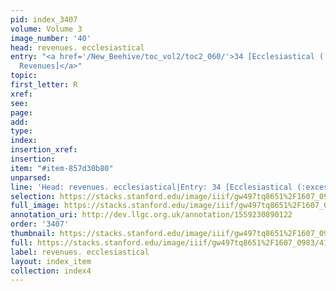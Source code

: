 ```yaml
---
pid: index_3407
volume: Volume 3
image_number: '40'
head: revenues. ecclesiastical
entry: "<a href='/New_Beehive/toc_vol2/toc2_060/'>34 [Ecclesiastical (:excessive:)
  Revenues]</a>"
topic: 
first_letter: R
xref: 
see: 
page: 
add: 
type: 
index: 
insertion_xref: 
insertion: 
item: "#item-857d30b80"
unparsed: 
line: 'Head: revenues. ecclesiastical|Entry: 34 [Ecclesiastical (:excessive:) Revenues]|#item-857d30b80'
selection: https://stacks.stanford.edu/image/iiif/gw497tq8651%2F1607_0983/419,343,635,100/full/0/default.jpg
full_image: https://stacks.stanford.edu/image/iiif/gw497tq8651%2F1607_0983/full/full/0/default.jpg
annotation_uri: http://dev.llgc.org.uk/annotation/1559230890122
order: '3407'
thumbnail: https://stacks.stanford.edu/image/iiif/gw497tq8651%2F1607_0983/419,343,635,100/150,/0/default.jpg
full: https://stacks.stanford.edu/image/iiif/gw497tq8651%2F1607_0983/419,343,635,100/full/0/default.jpg
label: revenues. ecclesiastical
layout: index_item
collection: index4
---
```


